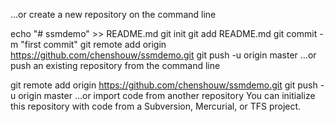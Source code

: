 …or create a new repository on the command line

echo "# ssmdemo" >> README.md
git init
git add README.md
git commit -m "first commit"
git remote add origin https://github.com/chenshouw/ssmdemo.git
git push -u origin master
…or push an existing repository from the command line

git remote add origin https://github.com/chenshouw/ssmdemo.git
git push -u origin master
…or import code from another repository
You can initialize this repository with code from a Subversion, Mercurial, or TFS project.